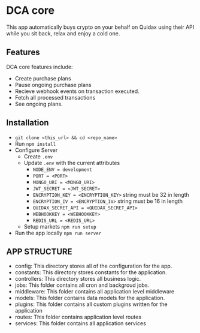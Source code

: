 # DCA core

This app automatically buys crypto on your behalf on Quidax using their API while you sit back, relax and enjoy a cold one.

## Features

DCA core features include:

- Create purchase plans
- Pause ongoing purchase plans
- Recieve webhook events on transaction executed.
- Fetch all processed transactions
- See ongoing plans.

## Installation

- `git clone <this_url> && cd <repo_name>`
- Run `npm install`
- Configure Server
    - Create `.env`
    - Update `.env` with the current attributes
        - `NODE_ENV = development`
        - `PORT = <PORT>`
        - `MONGO_URI = <MONGO_URI>`
        - `JWT_SECRET = <JWT_SECRET>`
        - `ENCRYPTION_KEY = <ENCRYPTION_KEY>` string must be 32 in length
        - `ENCRYPTION_IV = <ENCRYPTION_IV>` string must be 16 in length
        - `QUIDAX_SECRET_API = <QUIDAX_SECRET_API>`
        - `WEBHOOKKEY = <WEBHOOKKEY>`
        - `REDIS_URL = <REDIS_URL>`
    - Setup markets `npm run setup`
- Run the app locally `npm run server`

## APP STRUCTURE

- config: This directory stores all of the configuration for the app.
- constants: This directory stores constants for the application.
- controllers: This directory stores all business logic.
- jobs: This folder contains all cron and backgroud jobs.
- middleware: This folder contains all application level middleware
- models: This folder contains data models for the application.
- plugins: This folder contains all custom plugins written for the application
- routes: This folder contains application level routes
- services: This folder contains all application services